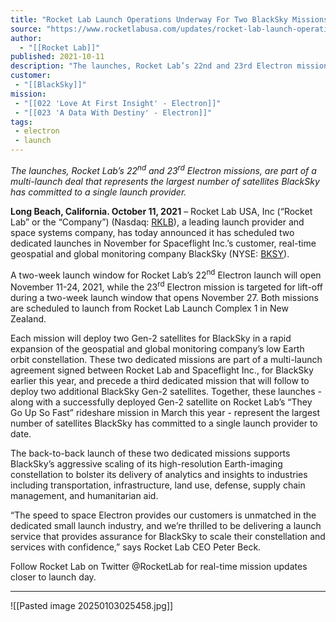 ```yaml
---
title: "Rocket Lab Launch Operations Underway For Two BlackSky Missions in November  "
source: "https://www.rocketlabusa.com/updates/rocket-lab-launch-operations-underway-for-two-blacksky-missions-in-november/"
author:
  - "[[Rocket Lab]]"
published: 2021-10-11
description: "The launches, Rocket Lab’s 22nd and 23rd Electron missions, are part of a multi-launch deal that represents the largest number of satellites BlackSky has committed to a single launch provider."
customer:
 - "[[BlackSky]]"
mission:
 - "[[022 'Love At First Insight' - Electron]]"
 - "[[023 'A Data With Destiny' - Electron]]"
tags:
 - electron
 - launch
---
```

*The launches, Rocket Lab’s 22<sup>nd</sup> and 23<sup>rd</sup> Electron missions, are part of a multi-launch deal that represents the largest number of satellites BlackSky has committed to a single launch provider.*

**Long Beach, California. October 11, 2021** – Rocket Lab USA, Inc (“Rocket Lab” or the “Company”) (Nasdaq: [RKLB](https://investors.rocketlabusa.com/overview/default.aspx)), a leading launch provider and space systems company, has today announced it has scheduled two dedicated launches in November for Spaceflight Inc.’s customer, real-time geospatial and global monitoring company BlackSky (NYSE: [BKSY](https://ir.blacksky.com/)).

A two-week launch window for Rocket Lab’s 22<sup>nd</sup> Electron launch will open November 11-24, 2021, while the 23<sup>rd</sup> Electron mission is targeted for lift-off during a two-week launch window that opens November 27. Both missions are scheduled to launch from Rocket Lab Launch Complex 1 in New Zealand.

Each mission will deploy two Gen-2 satellites for BlackSky in a rapid expansion of the geospatial and global monitoring company’s low Earth orbit constellation. These two dedicated missions are part of a multi-launch agreement signed between Rocket Lab and Spaceflight Inc., for BlackSky earlier this year, and precede a third dedicated mission that will follow to deploy two additional BlackSky Gen-2 satellites. Together, these launches - along with a successfully deployed Gen-2 satellite on Rocket Lab’s “They Go Up So Fast” rideshare mission in March this year - represent the largest number of satellites BlackSky has committed to a single launch provider to date.

The back-to-back launch of these two dedicated missions supports BlackSky’s aggressive scaling of its high-resolution Earth-imaging constellation to bolster its delivery of analytics and insights to industries including transportation, infrastructure, land use, defense, supply chain management, and humanitarian aid.

“The speed to space Electron provides our customers is unmatched in the dedicated small launch industry, and we’re thrilled to be delivering a launch service that provides assurance for BlackSky to scale their constellation and services with confidence,” says Rocket Lab CEO Peter Beck.

Follow Rocket Lab on Twitter @RocketLab for real-time mission updates closer to launch day.

---

![[Pasted image 20250103025458.jpg]]